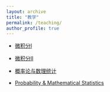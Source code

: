 ```yaml
---
layout: archive
title: "教学"
permalink: /teaching/
author_profile: true
---
```


<!---
{% include base_path %}

{% for post in site.teaching reversed %}
  {% include archive-single.html %}
{% endfor %}


I have taught the following courses for the MSFE and MSOR programs in the IE & OR Department at Columbia University. Course material in some instances can be found by following the corresponding link.--->

* [微积分I](/teaching/微积分-I)  

* [微积分II](/teaching/微积分-II)  

* [概率论与数理统计](/teaching/概率统计)  

* [Probability & Mathematical Statistics](/teaching/Probability)  
